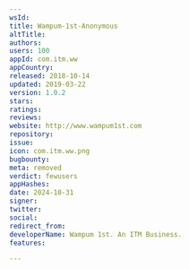 ```yaml
---
wsId: 
title: Wampum-1st-Anonymous
altTitle: 
authors: 
users: 100
appId: com.itm.ww
appCountry: 
released: 2018-10-14
updated: 2019-03-22
version: 1.0.2
stars: 
ratings: 
reviews: 
website: http://www.wampum1st.com
repository: 
issue: 
icon: com.itm.ww.png
bugbounty: 
meta: removed
verdict: fewusers
appHashes: 
date: 2024-10-31
signer: 
twitter: 
social: 
redirect_from: 
developerName: Wampum 1st. An ITM Business.
features: 

---
```


